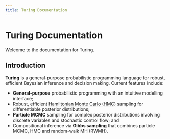 ```yaml
---
title: Turing Documentation
---
```


<a id='Turing-Documentation'></a>

<a id='Turing-Documentation-1'></a>

# Turing Documentation


Welcome to the documentation for Turing.


<a id='Introduction'></a>

<a id='Introduction-1'></a>

## Introduction


**Turing** is a general-purpose probabilistic programming language for robust, efficient Bayesian inference and decision making. Current features include:


  * **General-purpose** probabilistic programming with an intuitive modelling interface;
  * Robust, efficient [Hamiltonian Monte Carlo (HMC)](https://github.com/TuringLang/AdvancedHMC.jl) sampling for differentiable posterior distributions;
  * **Particle MCMC** sampling for complex posterior distributions involving discrete variables and stochastic control flow; and
  * Compositional inference via **Gibbs sampling** that combines particle MCMC, HMC and random-walk MH (RWMH).

